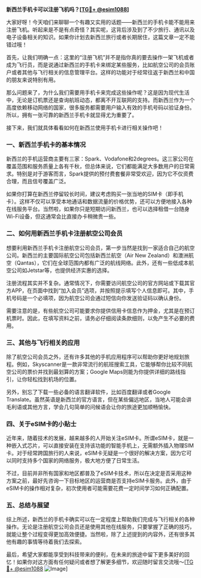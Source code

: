 **新西兰手机卡可以注册飞机吗？[[TG💪+ @esim1088](https://t.me/s/esim1088)]**

大家好呀！今天咱们来聊聊一个有趣又实用的话题——新西兰的手机卡能不能用来注册飞机。听起来是不是有点奇怪？其实呢，这背后涉及到了不少旅行、通讯以及电子设备相关的知识。如果你计划去新西兰旅行或者长期居住，这篇文章一定不能错过哦！

首先，让我们明确一点：这里的“注册飞机”并不是指你真的要去操作一架飞机或者成为飞行员，而是说通过新西兰的手机卡来绑定某些服务，比如航空公司的会员账户或者其他与飞行相关的信息管理平台。这样的功能对于经常往返于新西兰和中国的朋友来说特别有用。

那么问题来了，为什么我们需要用手机卡来完成这些操作呢？这是因为现代生活中，无论是订机票还是查询航班动态，都离不开互联网的支持。而新西兰作为一个高度依赖移动网络的国家，很多服务都需要用户输入有效的手机号码以验证身份。所以，拥有一张可靠的新西兰手机卡就显得尤为重要了。

接下来，我们就具体看看如何在新西兰使用手机卡进行相关操作吧！

### **一、新西兰手机卡的基本情况**

新西兰的手机运营商主要有三家：Spark、Vodafone和2degrees。这三家公司在覆盖范围和服务质量上各有千秋，但总体来说，它们都能满足大多数用户的日常需求。特别是对于游客而言，Spark提供的预付费套餐非常受欢迎，因为它不仅资费合理，而且信号覆盖广泛。

如果你打算在新西兰停留较长时间，建议考虑购买一张当地的SIM卡（即手机卡）。这样不仅可以享受本地通话和数据流量的价格优势，还可以方便地接入各种在线服务平台。当然啦，如果你只是短期访问新西兰，也可以选择租借一台随身Wi-Fi设备，但这通常会比直接办卡稍微贵一些。

### **二、如何用新西兰手机卡注册航空公司会员**

想要利用新西兰手机卡注册航空公司会员，第一步当然是找到一家适合自己的航空公司。新西兰的主要国际航空公司包括新西兰航空（Air New Zealand）和澳洲航空（Qantas），它们在全球范围内都有广泛的航线网络。此外，还有一些低成本航空公司如Jetstar等，也提供经济实惠的选择。

注册流程其实并不复杂。通常情况下，你需要访问航空公司的官方网站或下载其官方APP，在页面中找到“加入会员”选项，并按照提示填写个人信息即可。其中，手机号码是一个必填项，因为航空公司会通过短信向你发送验证码以确认身份。

需要注意的是，有些航空公司可能要求你提供信用卡信息作为押金，尤其是在预订机票时。因此，在填写资料之前，请务必仔细阅读条款细则，以免产生不必要的费用。

### **三、其他与飞行相关的应用**

除了航空公司会员之外，还有许多其他的手机应用程序可以帮助你更好地规划旅程。例如，Skyscanner是一款非常流行的航班搜索工具，它能够帮你比较不同航空公司的票价并找到最划算的方案；Google Maps则能为你提供详细的路线指引，让你轻松找到机场的位置。

另外，别忘了下载一些必备的语言翻译软件，比如百度翻译或者Google Translate。虽然英语是新西兰的官方语言，但在某些偏远地区，当地人可能会讲毛利语或其他方言，学会几句简单的问候语会让你的旅途更加顺畅愉快。

### **四、关于eSIM卡的小贴士**

近年来，随着技术的发展，越来越多的人开始关注eSIM卡。所谓eSIM卡，就是一种嵌入式芯片，可以直接安装在支持该功能的智能手机上，无需额外插入物理SIM卡。对于经常跨国旅行的人来说，eSIM卡无疑是一个很好的解决方案，因为它可以同时支持多个国家的网络服务，极大地方便了日常生活。

不过，目前并非所有国家和地区都普及了eSIM卡技术，所以在决定是否采用这种方案之前，最好先咨询一下目标地区的运营商是否支持eSIM卡服务。此外，由于eSIM卡的操作相对复杂，初次使用者可能需要花费一定时间学习如何正确配置。

### **五、总结与展望**

综上所述，新西兰的手机卡确实可以在一定程度上帮助我们完成与飞行相关的各种操作。无论是注册航空公司会员还是使用其他在线服务，只要掌握了正确的技巧，就能让整个过程变得更加高效便捷。当然啦，除了上述提到的内容外，还有很多其他有趣的事情等待着我们去探索。

最后，希望大家都能享受到科技带来的便利，在未来的旅途中留下更多美好的回忆！如果你对这方面有任何疑问或者想了解更多细节，欢迎随时留言交流哦～[[TG💪+ @esim1088](https://t.me/s/esim1088) ![Image](https://i.postimg.cc/4NQfJmqS/Snipaste-2025-05-13-00-14-12.png)]
